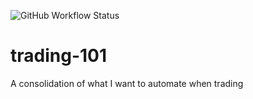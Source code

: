 ![GitHub Workflow Status](https://img.shields.io/github/workflow/status/vanlabajo/trading-101/.NET)

# trading-101
A consolidation of what I want to automate when trading
